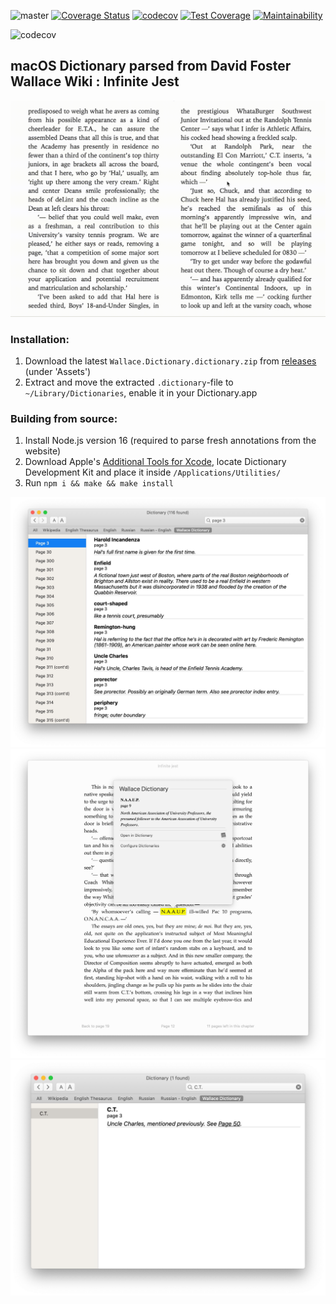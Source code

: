 ![master](https://github.com/semyonf/wallace-apple-dictionary/actions/workflows/ci.yml/badge.svg?branch=master)
[![Coverage Status](https://coveralls.io/repos/github/semyonf/wallace-apple-dictionary/badge.svg?branch=master)](https://coveralls.io/github/semyonf/wallace-apple-dictionary?branch=master)
[![codecov](https://codecov.io/gh/semyonf/wallace-apple-dictionary/branch/master/graph/badge.svg?token=LU699JPC4S)](https://codecov.io/gh/semyonf/wallace-apple-dictionary)
[![Test Coverage](https://api.codeclimate.com/v1/badges/a6c5b5bd1a51e4472891/test_coverage)](https://codeclimate.com/github/semyonf/wallace-apple-dictionary/test_coverage)
[![Maintainability](https://api.codeclimate.com/v1/badges/a6c5b5bd1a51e4472891/maintainability)](https://codeclimate.com/github/semyonf/wallace-apple-dictionary/maintainability)

![codecov](https://codecov.io/gh/semyonf/wallace-apple-dictionary/branch/master/graphs/tree.svg?token=LU699JPC4S)

## macOS Dictionary parsed from David Foster Wallace Wiki : Infinite Jest

![context](https://github.com/semyonf/wallace-apple-dictionary/blob/master/readme-resources/demo.gif)

### Installation:

1. Download the latest `Wallace.Dictionary.dictionary.zip` from [releases](https://github.com/semyonf/wallace-apple-dictionary/releases) (under 'Assets')
2. Extract and move the extracted `.dictionary`-file to `~/Library/Dictionaries`, enable it in your Dictionary.app

### Building from source:

1. Install Node.js version 16 (required to parse fresh annotations from the website)
2. Download Apple's [Additional Tools for Xcode](https://developer.apple.com/download/all/?q=additional), locate Dictionary Development Kit and place it inside `/Applications/Utilities/`
3. Run `npm i && make && make install`

![dictionary search by page](https://github.com/semyonf/wallace-apple-dictionary/blob/master/readme-resources/screen-1.jpg)
![dictionary spotlight](https://github.com/semyonf/wallace-apple-dictionary/blob/master/readme-resources/screen-2.jpg)
![dictionary search by annotation](https://github.com/semyonf/wallace-apple-dictionary/blob/master/readme-resources/screen-3.jpg)
